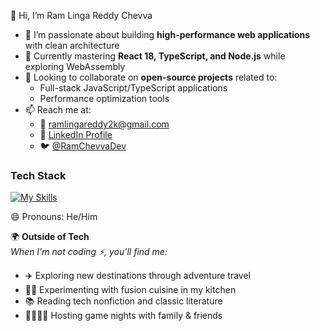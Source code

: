 👋 Hi, I’m Ram Linga Reddy Chevva
- 👀 I’m passionate about building **high-performance web applications** with clean architecture
- 🌱 Currently mastering **React 18, TypeScript, and Node.js** while exploring WebAssembly
- 💞️ Looking to collaborate on **open-source projects** related to:
  - Full-stack JavaScript/TypeScript applications
  - Performance optimization tools
- 📫 Reach me at:
  - 📧 [ramlingareddy2k@gmail.com](mailto:ramlingareddy2k@gmail.com)
  - 💼 [LinkedIn Profile](www.linkedin.com/in/chevva-ram-linga-reddy)
  - 🐦 [@RamChevvaDev](https://twitter.com/RamChevvaDev)

### Tech Stack
[![My Skills](https://skillicons.dev/icons?i=js,ts,react,nextjs,nodejs,graphql,postgres,mongodb,aws,docker,git)](https://skillicons.dev)

😄 Pronouns: He/Him

🌍 **Outside of Tech**  
*When I'm not coding ⚡, you'll find me:*  
- ✈️ Exploring new destinations through adventure travel  
- 🧑🍳 Experimenting with fusion cuisine in my kitchen  
- 📚 Reading tech nonfiction and classic literature  
- 👨👩👧👦 Hosting game nights with family & friends 
